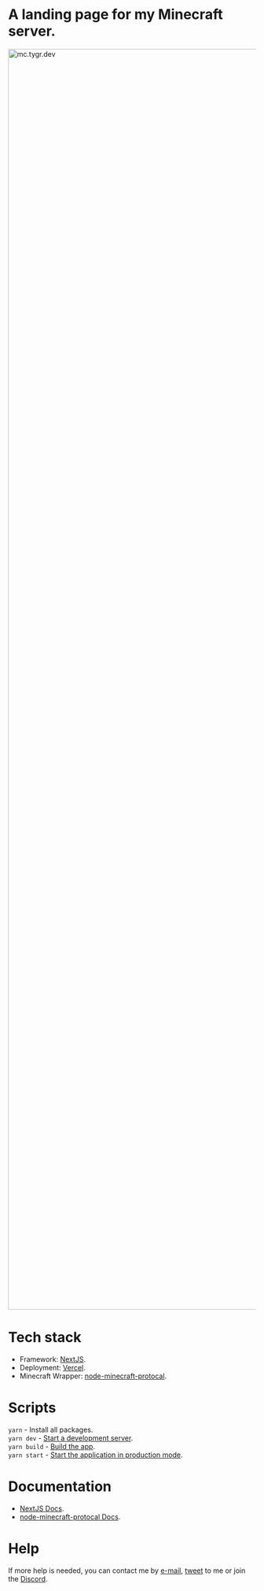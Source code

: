 # A landing page for my Minecraft server.
<a href="https://mc.tygr.dev">
  <img width="2560" alt="mc.tygr.dev" src="https://user-images.githubusercontent.com/59417077/193879013-7482f285-9d15-4279-a42a-7b620414e895.png">
</a>

# Tech stack
- Framework: [NextJS](https://nextjs.org/).
- Deployment: [Vercel](https://vercel.com/).
- Minecraft Wrapper: [node-minecraft-protocal](https://github.com/PrismarineJS/node-minecraft-protocol).

# Scripts
`yarn` - Install all packages.  
`yarn dev` - [Start a development server](https://nextjs.org/docs/api-reference/cli#development).  
`yarn build` - [Build the app](https://nextjs.org/docs/api-reference/cli#build).  
`yarn start` - [Start the application in production mode](https://nextjs.org/docs/api-reference/cli#production).

# Documentation
- [NextJS Docs](https://nextjs.org/docs/getting-started).
- [node-minecraft-protocal Docs](https://node-minecraft-protocol.prismarine.js.org/#/).

# Help
If more help is needed, you can contact me by [e-mail](https://tygr.dev/mail), [tweet](https://twitter.com/intent/tweet?text=%40tygerxqt) to me or join the [Discord](https://tygr.dev/discord).
